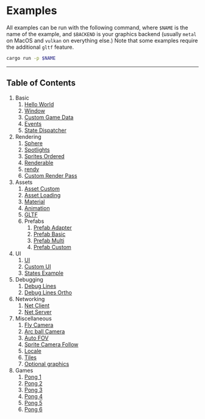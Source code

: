 # Examples

All examples can be run with the following command, where `$NAME` is the name of the example, and `$BACKEND` is your graphics backend (usually `metal` on MacOS and `vulkan` on everything else.) Note that some examples require the additional `gltf` feature.

```sh
cargo run -p $NAME
```

______________________________________________________________________

## Table of Contents

1. Basic
   1. [Hello World](hello_world)
   1. [Window](window)
   1. [Custom Game Data](custom_game_data)
   1. [Events](events)
   1. [State Dispatcher](state_dispatcher)
1. Rendering
   1. [Sphere](sphere)
   1. [Spotlights](spotlights)
   1. [Sprites Ordered](sprites_ordered)
   1. [Renderable](renderable)
   1. [rendy](rendy)
   1. [Custom Render Pass](custom_render_pass)
1. Assets
   1. [Asset Custom](asset_custom)
   1. [Asset Loading](asset_loading)
   1. [Material](material)
   1. [Animation](animation)
   1. [GLTF](gltf)
   1. Prefabs
      1. [Prefab Adapter](prefab_adapter)
      1. [Prefab Basic](prefab_basic)
      1. [Prefab Multi](prefab_multi)
      1. [Prefab Custom](prefab_custom)
1. UI
   1. [UI](ui)
   1. [Custom UI](custom_ui)
   1. [States Example](states_ui)
1. Debugging
   1. [Debug Lines](debug_lines)
   1. [Debug Lines Ortho](debug_lines_ortho)
1. Networking
   1. [Net Client](net_client)
   1. [Net Server](net_server)
1. Miscellaneous
   1. [Fly Camera](fly_camera)
   1. [Arc ball Camera](arc_ball_camera)
   1. [Auto FOV](auto_fov)
   1. [Sprite Camera Follow](sprite_camera_follow)
   1. [Locale](locale)
   1. [Tiles](tiles)
   1. [Optional graphics](optional_graphics)
1. Games
   1. [Pong 1](pong_tutorial_01)
   1. [Pong 2](pong_tutorial_02)
   1. [Pong 3](pong_tutorial_03)
   1. [Pong 4](pong_tutorial_04)
   1. [Pong 5](pong_tutorial_05)
   1. [Pong 6](pong_tutorial_06)
